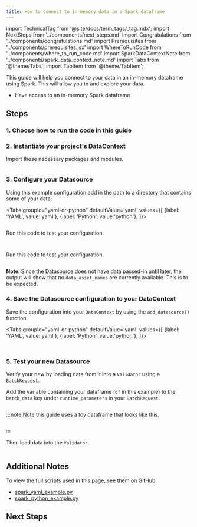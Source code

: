 ```yaml
---
title: How to connect to in-memory data in a Spark dataframe
---
```


import TechnicalTag from '@site/docs/term_tags/_tag.mdx';
import NextSteps from '../components/next_steps.md'
import Congratulations from '../components/congratulations.md'
import Prerequisites from '../components/prerequisites.jsx'
import WhereToRunCode from '../components/where_to_run_code.md'
import SparkDataContextNote from '../components/spark_data_context_note.md'
import Tabs from '@theme/Tabs';
import TabItem from '@theme/TabItem';

This guide will help you connect to your data in an in-memory dataframe using Spark.
This will allow you to <TechnicalTag tag="validation" text="Validate" /> and explore your data.

<Prerequisites>

- Have access to an in-memory Spark dataframe

</Prerequisites>

## Steps

### 1. Choose how to run the code in this guide

<WhereToRunCode />

### 2. Instantiate your project's DataContext

Import these necessary packages and modules.

```python name="tests/integration/docusaurus/connecting_to_your_data/in_memory/spark_yaml_example.py import"
```

<SparkDataContextNote />

### 3. Configure your Datasource

Using this example configuration add in the path to a directory that contains some of your data:

<Tabs
  groupId="yaml-or-python"
  defaultValue='yaml'
  values={[
  {label: 'YAML', value:'yaml'},
  {label: 'Python', value:'python'},
  ]}>

<TabItem value="yaml">

```python name="tests/integration/docusaurus/connecting_to_your_data/in_memory/spark_yaml_example.py yaml config"
```

Run this code to test your configuration.
```python name="tests/integration/docusaurus/connecting_to_your_data/in_memory/spark_yaml_example.py test yaml_config"
```

</TabItem>

<TabItem value="python">

```python name="tests/integration/docusaurus/connecting_to_your_data/in_memory/spark_python_example.py config"
```

Run this code to test your configuration.

```python name="tests/integration/docusaurus/connecting_to_your_data/in_memory/spark_python_example.py test yaml_config"
```

</TabItem>

</Tabs>

**Note**: Since the Datasource does not have data passed-in until later, the output will show that no `data_asset_names` are currently available. This is to be expected.

### 4. Save the Datasource configuration to your DataContext

Save the configuration into your `DataContext` by using the `add_datasource()` function.

<Tabs
  groupId="yaml-or-python"
  defaultValue='yaml'
  values={[
  {label: 'YAML', value:'yaml'},
  {label: 'Python', value:'python'},
  ]}>

<TabItem value="yaml">

```python name="tests/integration/docusaurus/connecting_to_your_data/in_memory/spark_yaml_example.py add datasource"
```

</TabItem>
<TabItem value="python">

```python name="tests/integration/docusaurus/connecting_to_your_data/in_memory/spark_python_example.py add datasource"
```

</TabItem>

</Tabs>

### 5. Test your new Datasource

Verify your new <TechnicalTag tag="datasource" text="Datasource" /> by loading data from it into a `Validator` using a `BatchRequest`.

Add the variable containing your dataframe (`df` in this example) to the `batch_data` key under `runtime_parameters` in your `BatchRequest`.
```python name="tests/integration/docusaurus/connecting_to_your_data/in_memory/spark_yaml_example.py batch request"
```

:::note Note this guide uses a toy dataframe that looks like this.
```python name="tests/integration/docusaurus/connecting_to_your_data/in_memory/spark_yaml_example.py dataframe"
```
:::

Then load data into the `Validator`.
```python name="tests/integration/docusaurus/connecting_to_your_data/in_memory/spark_yaml_example.py validator"
```

<Congratulations />

## Additional Notes

To view the full scripts used in this page, see them on GitHub:

- [spark_yaml_example.py](https://github.com/great-expectations/great_expectations/blob/develop/tests/integration/docusaurus/connecting_to_your_data/in_memory/spark_yaml_example.py)
- [spark_python_example.py](https://github.com/great-expectations/great_expectations/blob/develop/tests/integration/docusaurus/connecting_to_your_data/in_memory/spark_python_example.py)

## Next Steps

<NextSteps />
